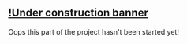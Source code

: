 [!Under construction banner](https://decolonizeallthethings.files.wordpress.com/2015/01/under-construction.jpg)
---
Oops this part of the project hasn't been started yet!